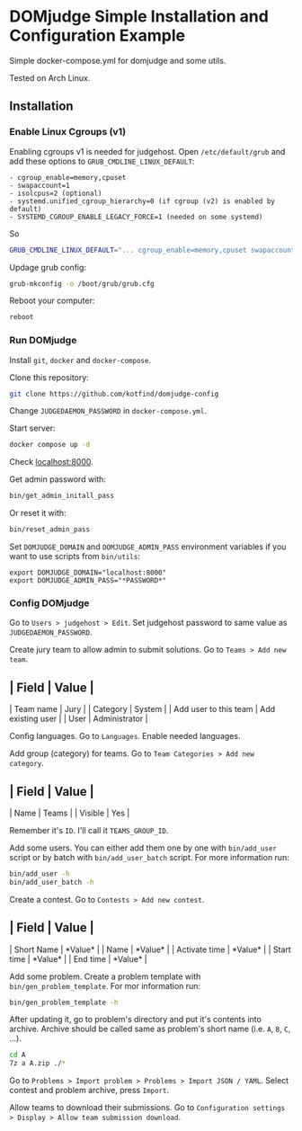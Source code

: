 # DOMjudge Simple Installation and Configuration Example

Simple docker-compose.yml for domjudge and some utils.

Tested on Arch Linux.

## Installation

### Enable Linux Cgroups (v1)
Enabling cgroups v1 is needed for judgehost.
Open `/etc/default/grub` and add these options to `GRUB_CMDLINE_LINUX_DEFAULT`:

    - cgroup_enable=memory,cpuset
    - swapaccount=1
    - isolcpus=2 (optional)
    - systemd.unified_cgroup_hierarchy=0 (if cgroup (v2) is enabled by default)
    - SYSTEMD_CGROUP_ENABLE_LEGACY_FORCE=1 (needed on some systemd)

So 
```bash
GRUB_CMDLINE_LINUX_DEFAULT="... cgroup_enable=memory,cpuset swapaccount=1 isolcpus=2 systemd.unified_cgroup_hierarchy=0 SYSTEMD_CGROUP_ENABLE_LEGACY_FORCE=1"
```

Updage grub config:
```bash
grub-mkconfig -o /boot/grub/grub.cfg
```

Reboot your computer:
```bash
reboot
```

### Run DOMjudge
Install `git`, `docker` and `docker-compose`.

Clone this repository:
```bash
git clone https://github.com/kotfind/domjudge-config
```

Change `JUDGEDAEMON_PASSWORD` in `docker-compose.yml`.

Start server:
```bash
docker compose up -d
```

Check [localhost:8000](localhost:8000).

Get admin password with:
```bash
bin/get_admin_initall_pass
```
Or reset it with:
```bash
bin/reset_admin_pass
```

Set `DOMJUDGE_DOMAIN` and `DOMJUDGE_ADMIN_PASS` environment variables
if you want to use scripts from `bin/utils`:
```
export DOMJUDGE_DOMAIN="localhost:8000"
export DOMJUDGE_ADMIN_PASS="*PASSWORD*"
```

### Config DOMjudge
Go to `Users > judgehost > Edit`. Set judgehost password to same value as `JUDGEDAEMON_PASSWORD`.

Create jury team to allow admin to submit solutions.
Go to `Teams > Add new team`.

| Field | Value |
-----------------
| Team name | Jury |
| Category | System |
| Add user to this team | Add existing user |
| User | Administrator |

Config languages. Go to `Languages`. Enable needed languages.

Add group (category) for teams. Go to `Team Categories > Add new category`.

| Field | Value |
-----------------
| Name | Teams |
| Visible | Yes |

Remember it's `ID`. I'll call it `TEAMS_GROUP_ID`.

Add some users. You can either add them one by one with `bin/add_user` script
or by batch with `bin/add_user_batch` script. For more information run:
```bash
bin/add_user -h
bin/add_user_batch -h
```

Create a contest. Go to `Contests > Add new contest`.

| Field | Value |
-----------------
| Short Name | \*Value\* |
| Name | \*Value\* |
| Activate time | \*Value\* |
| Start time | \*Value\* |
| End time | \*Value\* |

Add some problem. Create a problem template with `bin/gen_problem_template`. For mor information run:
```bash
bin/gen_problem_template -h
```
After updating it, go to problem's directory and put it's contents into archive.
Archive should be called same as problem's short name (i.e. `A`, `B`, `C`, ...).
```bash
cd A
7z a A.zip ./*
```
Go to `Problems > Import problem > Problems > Import JSON / YAML`.
Select contest and problem archive, press `Import`.

Allow teams to download their submissions. Go to `Configuration settings > Display > Allow team submission download`.
